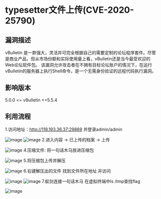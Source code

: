 # typesetter文件上传(CVE-2020-25790)
## 漏洞描述
vBulletin 是一款强大，灵活并可完全根据自己的需要定制的论坛程序套件。尽管是商业产品，但从市场份额和实际使用量上看，vBulletin还是当今最受欢迎的Web论坛软件包。 该漏洞允许攻击者在不拥有目标论坛账户的情况下，在运行vBulletin的服务器上执行Shell命令，是一个无需身份验证的远程代码执行漏洞。

## 影响版本
5.0.0 <= vBulletin <=5.5.4

## 利用流程
1.访问地址：http://118.193.36.37:29869     并登录admin/admin

![image](https://github.com/LiuYuH-hash/WriteUp/blob/main/typesetter%E6%96%87%E4%BB%B6%E4%B8%8A%E4%BC%A0(CVE-2020-25790)/1.jpg)
![image](https://github.com/LiuYuH-hash/WriteUp/blob/main/typesetter%E6%96%87%E4%BB%B6%E4%B8%8A%E4%BC%A0(CVE-2020-25790)/2.jpg)
2.进入内容 -> 已上传的档案 -> 上传

![image](https://github.com/LiuYuH-hash/WriteUp/blob/main/typesetter%E6%96%87%E4%BB%B6%E4%B8%8A%E4%BC%A0(CVE-2020-25790)/3.jpg)
4.压缩文件: 将一句话木马放进压缩包

![image](https://github.com/LiuYuH-hash/WriteUp/blob/main/typesetter%E6%96%87%E4%BB%B6%E4%B8%8A%E4%BC%A0(CVE-2020-25790)/4.jpg)
5.将压缩包上传并解压

![image](https://github.com/LiuYuH-hash/WriteUp/blob/main/typesetter%E6%96%87%E4%BB%B6%E4%B8%8A%E4%BC%A0(CVE-2020-25790)/6.jpg)
6.右键解压出的文件 找到文件所在地址 并访问

![image](https://github.com/LiuYuH-hash/WriteUp/blob/main/typesetter%E6%96%87%E4%BB%B6%E4%B8%8A%E4%BC%A0(CVE-2020-25790)/7.jpg)
![image](https://github.com/LiuYuH-hash/WriteUp/blob/main/typesetter%E6%96%87%E4%BB%B6%E4%B8%8A%E4%BC%A0(CVE-2020-25790)/8.jpg)
7.蚁剑连接一句话木马 在虚拟终端中ls /tmp查找flag

![image](https://github.com/LiuYuH-hash/WriteUp/blob/main/typesetter%E6%96%87%E4%BB%B6%E4%B8%8A%E4%BC%A0(CVE-2020-25790)/9.jpg)
